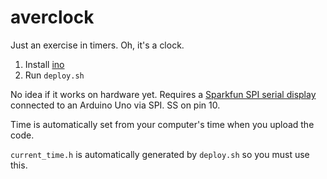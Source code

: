 averclock
=========

Just an exercise in timers. Oh, it's a clock.

1. Install [ino][1]
2. Run `deploy.sh`

No idea if it works on hardware yet. Requires a [Sparkfun SPI serial
display][2] connected to an Arduino Uno via SPI. SS on pin 10.

Time is automatically set from your computer's time when you upload the code.

`current_time.h` is automatically generated by `deploy.sh` so you must use
this.


[1]: http://inotool.org/
[2]: http://proto-pic.co.uk/7-segment-serial-display-red/

